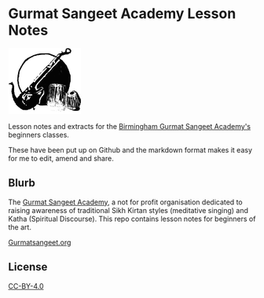 # Gurmat Sangeet Academy Lesson Notes

![](https://github.com/jujhars13/gurmatsangeet/blob/master/gurmatsangeet_logo.png?raw=true)

Lesson notes and extracts for the [Birmingham Gurmat Sangeet Academy's](http://www.gurmatsangeet.org/class-calendar/) beginners classes.

These have been put up on Github and the markdown format makes it easy for me to edit, amend and share.

## Blurb 

The [Gurmat Sangeet Academy](http://www.gurmatsangeet.org/), a not for profit organisation dedicated to raising awareness of traditional Sikh Kirtan styles (meditative singing) and Katha (Spiritual Discourse).
This repo contains lesson notes for beginners of the art.

[Gurmatsangeet.org](http://www.gurmatsangeet.org/)

License
----

[CC-BY-4.0](https://choosealicense.com/licenses/cc-by-sa-4.0/)